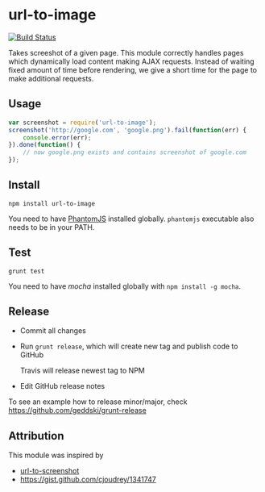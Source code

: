 # url-to-image

[![Build Status](https://travis-ci.org/kimmobrunfeldt/url-to-image.png?branch=master)](https://travis-ci.org/kimmobrunfeldt/url-to-image)

Takes screeshot of a given page. This module correctly handles pages which dynamically load content making AJAX requests.
Instead of waiting fixed amount of time before rendering, we give a short time for the page to make additional requests.

## Usage

```javascript
var screenshot = require('url-to-image');
screenshot('http://google.com', 'google.png').fail(function(err) {
    console.error(err);
}).done(function() {
    // now google.png exists and contains screenshot of google.com
});
```

## Install

    npm install url-to-image

You need to have [PhantomJS](http://phantomjs.org/) installed globally. `phantomjs` executable also needs to be in your PATH.

## Test

    grunt test

You need to have *mocha* installed globally with `npm install -g mocha`.

## Release

* Commit all changes
* Run `grunt release`, which will create new tag and publish code to GitHub

    Travis will release newest tag to NPM

* Edit GitHub release notes


To see an example how to release minor/major, check https://github.com/geddski/grunt-release

## Attribution

This module was inspired by

* [url-to-screenshot](https://github.com/juliangruber/url-to-screenshot)
* https://gist.github.com/cjoudrey/1341747

